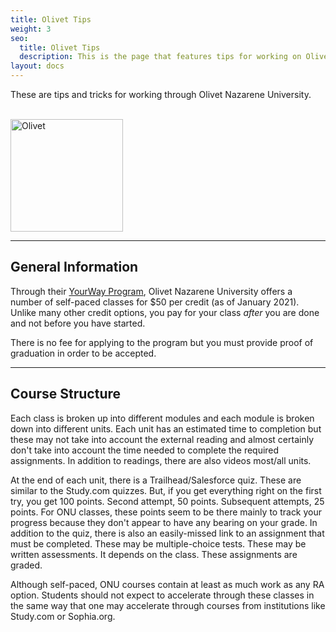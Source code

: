 ```yaml
---
title: Olivet Tips
weight: 3
seo:
  title: Olivet Tips
  description: This is the page that features tips for working on Olivet Nazarene University
layout: docs
---
```


These are tips and tricks for working through Olivet Nazarene University.

<br>
<img src="/images/olivet.png" alt="Olivet" width="180"/>
<br>

***

## General Information

Through their [YourWay Program](https://online.olivet.edu/yourway), Olivet Nazarene University offers a number of self-paced classes for $50 per credit (as of January 2021). Unlike many other credit options, you pay for your class _after_ you are done and not before you have started.

There is no fee for applying to the program but you must provide proof of graduation in order to be accepted.

<hr>

## Course Structure

Each class is broken up into different modules and each module is broken down into different units. Each unit has an estimated time to completion but these may not take into account the external reading and almost certainly don't take into account the time needed to complete the required assignments. In addition to readings, there are also videos most/all units.

At the end of each unit, there is a Trailhead/Salesforce quiz. These are similar to the Study.com quizzes. But, if you get everything right on the first try, you get 100 points. Second attempt, 50 points. Subsequent attempts, 25 points. For ONU classes, these points seem to be there mainly to track your progress because they don't appear to have any bearing on your grade. In addition to the quiz, there is also an easily-missed link to an assignment that must be completed. These may be multiple-choice tests. These may be written assessments. It depends on the class. These assignments are graded.

Although self-paced, ONU courses contain at least as much work as any RA option. Students should not expect to accelerate through these classes in the same way that one may accelerate through courses from institutions like Study.com or Sophia.org.


